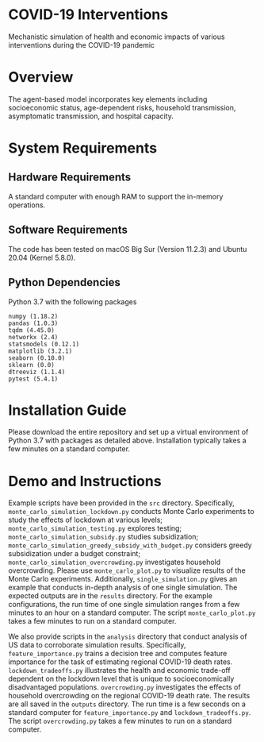 # COVID-19 Interventions
Mechanistic simulation of health and economic impacts of various interventions during the COVID-19 pandemic

# Overview
The agent-based model incorporates key elements including socioeconomic status, age-dependent risks, household transmission, asymptomatic transmission, and hospital capacity.

# System Requirements
## Hardware Requirements
A standard computer with enough RAM to support the in-memory operations.
## Software Requirements
The code has been tested on macOS Big Sur (Version 11.2.3) and Ubuntu 20.04 (Kernel 5.8.0).
## Python Dependencies
Python 3.7 with the following packages
```
numpy (1.18.2)
pandas (1.0.3)
tqdm (4.45.0)
networkx (2.4)
statsmodels (0.12.1)
matplotlib (3.2.1)
seaborn (0.10.0)
sklearn (0.0)
dtreeviz (1.1.4)
pytest (5.4.1)
```

# Installation Guide
Please download the entire repository and set up a virtual environment of Python 3.7 with packages as detailed above. Installation typically takes a few minutes on a standard computer.

# Demo and Instructions
Example scripts have been provided in the `src` directory.
Specifically, `monte_carlo_simulation_lockdown.py` conducts Monte Carlo experiments to study the effects of lockdown at various levels;
`monte_carlo_simulation_testing.py` explores testing;
`monte_carlo_simulation_subsidy.py` studies subsidization;
`monte_carlo_simulation_greedy_subsidy_with_budget.py` considers greedy subsidization under a budget constraint;
`monte_carlo_simulation_overcrowding.py` investigates household overcrowding.
Please use `monte_carlo_plot.py` to visualize results of the Monte Carlo experiments.
Additionally, `single_simulation.py` gives an example that conducts in-depth analysis of one single simulation.
The expected outputs are in the `results` directory. For the example configurations, the run time of one single simulation ranges from a few minutes to an hour on a standard computer. The script `monte_carlo_plot.py` takes a few minutes to run on a standard computer.

We also provide scripts in the `analysis` directory that conduct analysis of US data to corroborate simulation results. Specifically, `feature_importance.py` trains a decision tree and computes feature importance for the task of estimating regional COVID-19 death rates. `lockdown_tradeoffs.py` illustrates the health and economic trade-off dependent on the lockdown level that is unique to socioeconomically disadvantaged populations. `overcrowding.py` investigates the effects of household overcrowding on the regional COVID-19 death rate. The results are all saved in the `outputs` directory. The run time is a few seconds on a standard computer for `feature_importance.py` and `lockdown_tradeoffs.py`. The script `overcrowding.py` takes a few minutes to run on a standard computer.
